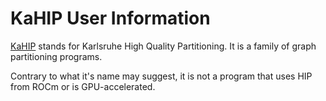 # KaHIP User Information

[KaHIP](https://kahip.github.io/) stands for
Karlsruhe High Quality Partitioning.
It is a family of graph partitioning programs.

Contrary to what it's name may suggest, it is not a program that uses
HIP from ROCm or is GPU-accelerated.
